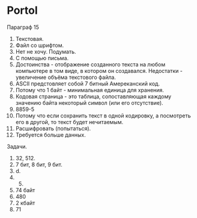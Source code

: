 # Portol
Параграф 15
1. Текстовая.
2. Файл со шрифтом.
3. Нет не хочу. Подумать.
4. С помощью письма.
5. Достоинства - отображение созданного текста на любом компьютере в том виде, в котором он создавался. Недостатки - увеличение объёма текстового файла.
6. ASCII предстовляет собой 7 битный Амереканский код.
7. Потому что 1 байт - минимальная единица для хранения.
8. Кодовая страница - это таблица, сопоставляющая каждому значению байта некоторый символ (или его отсутствие).
9. 8859-5
10. Потому что если сохранить текст в одной кодировку, а посмотреть его в другой, то текст будет нечитаемым.
11. Расшифровать (попытаться).
12. Требуется больше данных.

Задачи.
1. 32, 512.
2. 7 бит, 8 бит, 9 бит.
3. d.
4. 5.
5. 74 байт
6. 480
7. 2 кбайт
8. 71












